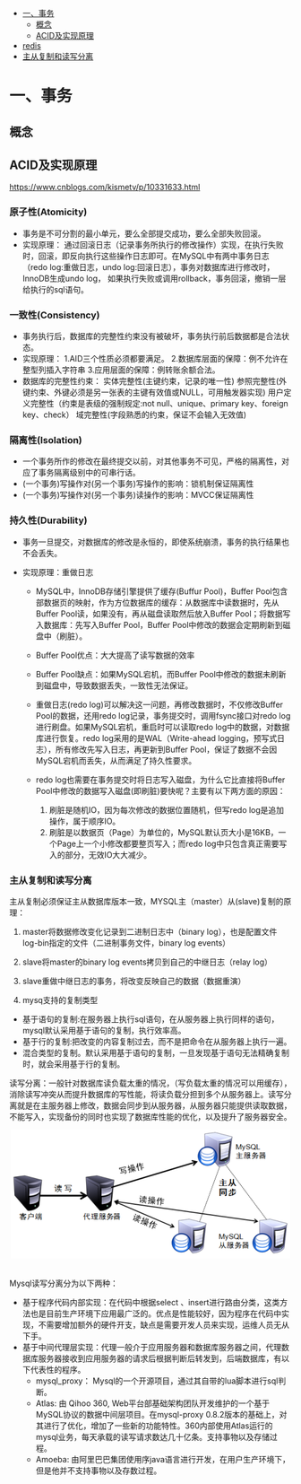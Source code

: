 <!-- GFM-TOC -->
* [一、事务](#一-事务)
    * [概念](#概念)
    * [ACID及实现原理](#acid及实现原理)
* [redis](#redis)
* [主从复制和读写分离](#主从复制和读写分离)
<!-- GFM-TOC -->
# 一、事务
## 概念

## ACID及实现原理
<https://www.cnblogs.com/kismetv/p/10331633.html>
### 原子性(Atomicity)
* 事务是不可分割的最小单元，要么全部提交成功，要么全部失败回滚。
* 实现原理： 通过回滚日志（记录事务所执行的修改操作）实现，在执行失败时，回滚，即反向执行这些操作日志即可。在MySQL中有两中事务日志（redo log:重做日志，undo log:回滚日志），事务对数据库进行修改时，InnoDB生成undo log， 如果执行失败或调用rollback，事务回滚，撤销一层给执行的sql语句。
### 一致性(Consistency)
* 事务执行后，数据库的完整性约束没有被破坏，事务执行前后数据都是合法状态。
* 实现原理：
            1.AID三个性质必须都要满足。
            2.数据库层面的保障：例不允许在整型列插入字符串
            3.应用层面的保障：例转账余额合法。
* 数据库的完整性约束：
    实体完整性(主键约束，记录的唯一性)
    参照完整性(外键约束、外键必须是另一张表的主键有效值或NULL，可用触发器实现)
    用户定义完整性（约束是表级的强制规定:not null、unique、primary key、foreign key、check）
    域完整性(字段熟悉的约束，保证不会输入无效值)
### 隔离性(Isolation)
* 一个事务所作的修改在最终提交以前，对其他事务不可见，严格的隔离性，对应了事务隔离级别中的可串行话。
* (一个事务)写操作对(另一个事务)写操作的影响：锁机制保证隔离性
* (一个事务)写操作对(另一个事务)读操作的影响：MVCC保证隔离性
### 持久性(Durability)
* 事务一旦提交，对数据库的修改是永恒的，即使系统崩溃，事务的执行结果也不会丢失。
* 实现原理：重做日志

    * MySQL中，InnoDB存储引擎提供了缓存(Buffur Pool)，Buffer Pool包含部数据页的映射，作为方位数据库的缓存：从数据库中读数据时，先从Buffer Pool读，如果没有，再从磁盘读取然后放入Buffer Pool；将数据写入数据库：先写入Buffer Pool，Buffer Pool中修改的数据会定期刷新到磁盘中（刷脏）。

   * Buffer Pool优点：大大提高了读写数据的效率
   * Buffer Pool缺点：如果MySQL宕机，而Buffer Pool中修改的数据未刷新到磁盘中，导致数据丢失，一致性无法保证。

    * 重做日志(redo log)可以解决这一问题，再修改数据时，不仅修改Buffer Pool的数据，还用redo log记录，事务提交时，调用fsync接口对redo log进行刷盘。如果MySQL宕机，重启时可以读取redo log中的数据，对数据库进行恢复。redo log采用的是WAL（Write-ahead logging，预写式日志），所有修改先写入日志，再更新到Buffer Pool，保证了数据不会因MySQL宕机而丢失，从而满足了持久性要求。

    * redo log也需要在事务提交时将日志写入磁盘，为什么它比直接将Buffer Pool中修改的数据写入磁盘(即刷脏)要快呢？主要有以下两方面的原因：
        1. 刷脏是随机IO，因为每次修改的数据位置随机，但写redo log是追加操作，属于顺序IO。
        2. 刷脏是以数据页（Page）为单位的，MySQL默认页大小是16KB，一个Page上一个小修改都要整页写入；而redo log中只包含真正需要写入的部分，无效IO大大减少。

### 主从复制和读写分离
主从复制必须保证主从数据库版本一致，MYSQL主（master）从(slave)复制的原理：
1. master将数据修改变化记录到二进制日志中（binary log），也是配置文件log-bin指定的文件（二进制事务文件，binary log events）
2. slave将master的binary log events拷贝到自己的中继日志（relay log）
3. slave重做中继日志的事务，将改变反映自己的数据（数据重演）


1. mysq支持的复制类型
- 基于语句的复制:在服务器上执行sql语句，在从服务器上执行同样的语句，mysql默认采用基于语句的复制，执行效率高。
- 基于行的复制:把改变的内容复制过去，而不是把命令在从服务器上执行一遍。
- 混合类型的复制。默认采用基于语句的复制，一旦发现基于语句无法精确复制时，就会采用基于行的复制。

读写分离：一般针对数据库读负载太重的情况，（写负载太重的情况可以用缓存），消除读写冲突从而提升数据库的写性能，将读负载分担到多个从服务器上。读写分离就是在主服务器上修改，数据会同步到从服务器，从服务器只能提供读取数据，不能写入，实现备份的同时也实现了数据库性能的优化，以及提升了服务器安全。
<div align="center"> <img src="pics/read_wirte_split.png" width="500"/> </div><br>

Mysql读写分离分为以下两种：
- 基于程序代码内部实现：在代码中根据select 、insert进行路由分类，这类方法也是目前生产环境下应用最广泛的。优点是性能较好，因为程序在代码中实现，不需要增加额外的硬件开支，缺点是需要开发人员来实现，运维人员无从下手。
- 基于中间代理层实现：代理一般介于应用服务器和数据库服务器之间，代理数据库服务器接收到应用服务器的请求后根据判断后转发到，后端数据库，有以下代表性的程序。
    * mysql_proxy： Mysql的一个开源项目，通过其自带的lua脚本进行sql判断。
    * Atlas: 由 Qihoo 360, Web平台部基础架构团队开发维护的一个基于MySQL协议的数据中间层项目。在mysql-proxy 0.8.2版本的基础上，对其进行了优化，增加了一些新的功能特性。360内部使用Atlas运行的mysql业务，每天承载的读写请求数达几十亿条。支持事物以及存储过程。
    * Amoeba: 由阿里巴巴集团使用序java语言进行开发，在用户生产环境下，但是他并不支持事物以及存数过程。

